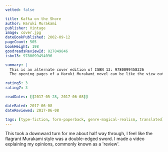 ```yaml
---
vetted: false

title: Kafka on the Shore
author: Haruki Murakami
publisher: Vintage
image: cover.jpg
dateBookPublished: 2002-09-12
pageCount: 505
bookHeight: 198
goodreadsReviewId: 827849846
isbn13: 9780099494096

summary: |
  This is an alternate cover edition of ISBN 13: 9780099458326
  The opening pages of a Haruki Murakami novel can be like the view out an airplane window onto tarmac. But at some point between page three and fifteen—it's page thirteen in Kafka On The Shore—the deceptively placid narrative lifts off, and you find yourself breaking through clouds at a tilt, no longer certain where the plane is headed or if the laws of flight even apply. Joining the rich literature of runaways, Kafka On The Shore follows the solitary, self-disciplined schoolboy Kafka Tamura as he hops a bus from Tokyo to the randomly chosen town of Takamatsu, reminding himself at each step that he has to be "the world's toughest fifteen-year-old." He finds a secluded private library in which to spend his days—continuing his impressive self-education—and is befriended by a clerk and the mysteriously remote head librarian, Miss Saeki, whom he fantasizes may be his long-lost mother. Meanwhile, in a second, wilder narrative spiral, an elderly Tokyo man named Nakata veers from his calm routine by murdering a stranger. An unforgettable character, beautifully delineated by Murakami, Nakata can speak with cats but cannot read or write, nor explain the forces drawing him toward Takamatsu and the other characters.

rating5: 3
rating7: 3

readDates: [[2017-05-28, 2017-06-08]]

dateRated: 2017-06-08
dateReviewed: 2017-06-08

tags: [type-fiction, form-paperback, genre-magical-realism, translated]
---
```


This took a downward turn for me about half way through, I feel like the flagrant Murakami style was a double-edged sword. I made a video explaining my opinions, commonly known as a 'review'.
